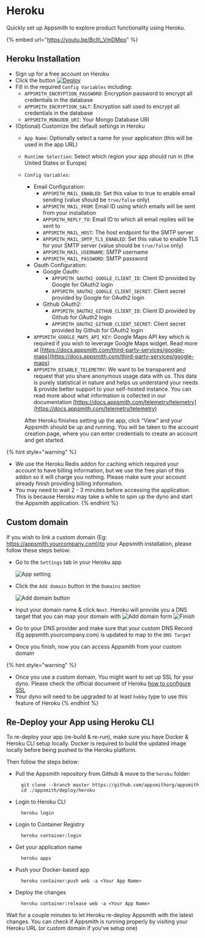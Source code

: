 # Heroku

Quickly set up Appsmith to explore product functionality using Heroku.

{% embed url="https://youtu.be/Bclt\_VmDMpo" %}

## Heroku Installation

* Sign up for a free account on Heroku
* Click the button [![Deploy](https://www.herokucdn.com/deploy/button.svg)](https://heroku.com/deploy?template=https://github.com/appsmithorg/appsmith/tree/master)
* Fill in the required `Config Variables`  including:
  * `APPSMITH_ENCRYPTION_PASSWORD`: Encryption password to encrypt all credentials in the database
  * `APPSMITH_ENCRYPTION_SALT`: Encryption salt used to encrypt all credentials in the database
  * `APPSMITH_MONGODB_URI`: Your Mongo Database URI
* \(Optional\) Customize the default settings in Heroku
  * `App Name`: Optionally select a name for your application \(this will be used in the app URL\)
  * `Runtime Selection`: Select which region your app should run in \(the United States or Europe\)
  * `Config Variables`:

    * Email Configuration:
      * `APPSMITH_MAIL_ENABLED`: Set this value to true to enable email sending \(value should be `true/false` only\)
      * `APPSMITH_MAIL_FROM`: Email ID using which emails will be sent from your installation
      * `APPSMITH_REPLY_TO`: Email ID to which all email replies will be sent to
      * `APPSMITH_MAIL_HOST`: The host endpoint for the SMTP server
      * `APPSMITH_MAIL_SMTP_TLS_ENABLED`: Set this value to enable TLS for your SMTP server \(value should be `true/false` only\)
      * `APPSMITH_MAIL_USERNAME`: SMTP username
      * `APPSMITH_MAIL_PASSWORD`: SMTP password
    * Oauth Configuration:
      * Google Oauth:
        * `APPSMITH_OAUTH2_GOOGLE_CLIENT_ID`: Client ID provided by Google for OAuth2 login
        * `APPSMITH_OAUTH2_GOOGLE_CLIENT_SECRET`: Client secret provided by Google for OAuth2 login
      * Github OAuth2:
        * `APPSMITH_OAUTH2_GITHUB_CLIENT_ID`: Client ID provided by Github for OAuth2 login
        * `APPSMITH_OAUTH2_GITHUB_CLIENT_SECRET`: Client secret provided by Github for OAuth2 login
    * `APPSMITH_GOOGLE_MAPS_API_KEY`: Google Maps API key which is required if you wish to leverage Google Maps widget. Read more at [https://docs.appsmith.com/third-party-services/google-maps](https://docs.appsmith.com/third-party-services/google-maps)
    * `APPSMITH_DISABLE_TELEMETRY`: We want to be transparent and request that you share anonymous usage data with us. This data is purely statistical in nature and helps us understand your needs & provide better support to your self-hosted instance. You can read more about what information is collected in our documentation [https://docs.appsmith.com/telemetry/telemetry](https://docs.appsmith.com/telemetry/telemetry)

    After Heroku finishes setting up the app, click “View” and your Appsmith should be up and running. You will be taken to the account creation page, where you can enter credentials to create an account and get started.

{% hint style="warning" %}
* We use the Heroku Redis addon for caching which required your account to have billing information, but we use the free plan of this addon so it will charge you nothing. Please make sure your account already finish providing billing information.
* You may need to wait 2 - 3 minutes before accessing the application. This is because Heroku may take a while to spin up the dyno and start the Appsmith application.
{% endhint %}

## Custom domain

If you wish to link a custom domain \(Eg: [https://appsmith.yourcompany.com\)to](https://appsmith.yourcompany.com%29to) your Appsmith installation, please follow these steps below:

* Go to the `Settings` tab in your Heroku app

  ![App setting](../../.gitbook/assets/heroku-app-settings.png)

* Click the `Add domain` button in the `Domains` section

  ![Add domain button](../../.gitbook/assets/heroku-add-domain-button.png)

* Input your domain name & click `Next`. Heroku will provide you a DNS target that you can map your domain with ![Add domain form](../../.gitbook/assets/heroku-add-domain-form.png) ![Finish](../../.gitbook/assets/heroku-finish.png)
* Go to your DNS provider and make sure that your custom DNS Record \(Eg appsmith.yourcompany.com\) is updated to map to the `DNS Target`
* Once you finish, now you can access Appsmith from your custom domain

{% hint style="warning" %}
* Once you use a custom domain, You might want to set up SSL for your dyno. Please check the official document of Heroku [how to configure SSL](https://devcenter.heroku.com/articles/ssl)
* Your dyno will need to be upgraded to at least `hobby` type to use this feature of Heroku
{% endhint %}

## Re-Deploy your App using Heroku CLI

To re-deploy your app \(re-build & re-run\), make sure you have Docker & Heroku CLI setup locally. Docker is required to build the updated image locally before being pushed to the Heroku platform.

Then follow the steps below:

* Pull the Appsmith repository from Github & move to the `heroku` folder:

  ```text
    git clone --branch master https://github.com/appsmithorg/appsmith
    cd ./appsmith/deploy/heroku
  ```

* Login to Heroku CLI

  ```text
    heroku login
  ```

* Login to Container Registry

  ```text
    heroku container:login
  ```

* Get your application name

  ```text
    heroku apps
  ```

* Push your Docker-based app

  ```text
    heroku container:push web -a <Your App Name>
  ```

* Deploy the changes

  ```text
    heroku container:release web -a <Your App Name>
  ```

Wait for a couple minutes to let Heroku re-deploy Appsmith with the latest changes. You can check if Appsmith is running properly by visiting your Heroku URL \(or custom domain if you've setup one\)

